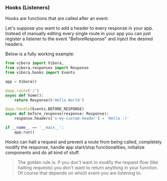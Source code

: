 ### Hooks (Listeners)

Hooks are functions that are called after an event.

Let's suppose you want to add a header to every response in your app.
Instead of manually editing every single route in your app you can just
register a listener to the event "BeforeResponse" and inject the desired headers.

Below is a fully working example:

```py
from vibora import Vibora, 
from vibora.responses import Response
from vibora.hooks import Events

app = Vibora()

@app.route('/')
async def home():
    return Response(b'Hello World')

@app.handle(Events.BEFORE_RESPONSE)
async def before_response(response: Response):
    response.headers['x-my-custom-header'] = 'Hello :)'

if __name__ == '__main__':
    app.run()
```

Hooks can halt a request and prevent a route from being called,
completely modify the response, handle app start/stop functionalities,
initialize components and do all kind of stuff.

> The golden rule is: If you don't want to modify the request flow (like halting requests)
you don't want to return anything in your function.
Of course that depends on which event you are listening to.
